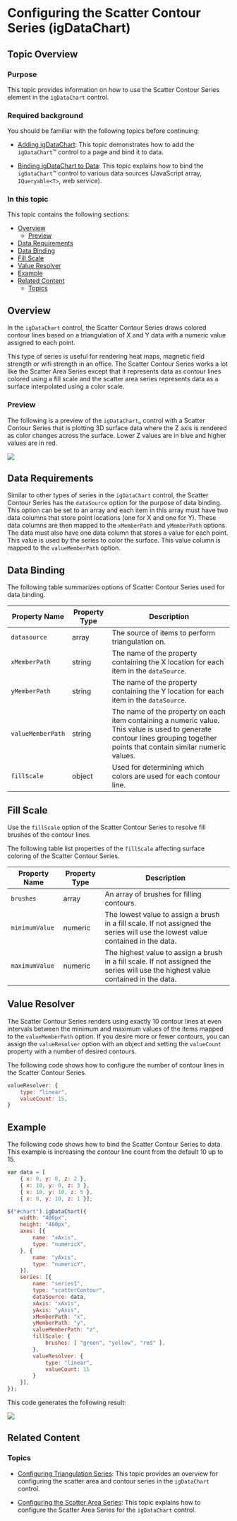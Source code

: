 ﻿<!--
|metadata|
{
    "fileName": "triangulationseries-contour-series",
    "controlName": "",
    "tags": []
}
|metadata|
-->

# Configuring the Scatter Contour Series (igDataChart)

## Topic Overview

### Purpose

This topic provides information on how to use the Scatter Contour Series element in the `igDataChart` control.

### Required background

You should be familiar with the following topics before continuing:

- [Adding igDataChart](igDataChart-Adding.html): This topic demonstrates how to add the `igDataChart`™ control to a page and bind it to data.

- [Binding igDataChart to Data](igDataChart-DataBinding.html): This topic explains how to bind the `igDataChart`™ control to various data sources (JavaScript array, `IQueryable<T>`, web service).

### In this topic

This topic contains the following sections:

-   [Overview](#overview)
	-   [Preview](#preview)
-   [Data Requirements](#data-requirements)
-   [Data Binding](#data-binding)
-   [Fill Scale](#fill-scale)
-   [Value Resolver](#value-resolver)
-   [Example](#example)
-   [Related Content](#related-content)
    -   [Topics](#topics)

## <a id="overview"></a> Overview

In the `igDataChart` control, the Scatter Contour Series draws colored contour lines based on a triangulation of X and Y data with a numeric value assigned to each point.

This type of series is useful for rendering heat maps, magnetic field strength or wifi strength in an office. The Scatter Contour Series works a lot like the Scatter Area Series except that it represents data as contour lines colored using a fill scale and the scatter area series represents data as a surface interpolated using a color scale.

### <a id="preview"></a> Preview

The following is a preview of the `igDataChart`_ control with a Scatter Contour Series that is plotting 3D surface data where the Z axis is rendered as color changes across the surface.  Lower Z values are in blue and higher values are in red.

![](images/jquery_scatter_contour_01.png)

## <a id="data-requirements"></a> Data Requirements

Similar to other types of series in the `igDataChart` control, the Scatter Contour Series has the `dataSource` option for the purpose of data binding. This option can be set to an array and each item in this array must have two data columns that store point locations (one for X and one for Y). These data columns are then mapped to the `xMemberPath` and `yMemberPath` options.  The data must also have one data column that stores a value for each point.  This value is used by the series to color the surface. This value column is mapped to the `valueMemberPath` option.

## <a id="data-binding"></a> Data Binding

The following table summarizes options of Scatter Contour Series used for data binding.

Property Name | Property Type | Description
---|---|---
`datasource` | array | The source of items to perform triangulation on.
`xMemberPath` | string | The name of the property containing the X location for each item in the `dataSource`.
`yMemberPath` | string | The name of the property containing the Y location for each item in the `dataSource`.
`valueMemberPath` | string | The name of the property on each item containing a numeric value.  This value is used to generate contour lines grouping together points that contain similar numeric values.
`fillScale` | object | Used for determining which colors are used for each contour line.

## <a id="fill-scale"></a> Fill Scale

Use the `fillScale` option of the Scatter Contour Series to resolve fill brushes of the contour lines.

The following table list properties of the `fillScale` affecting surface coloring of the Scatter Contour Series.

Property Name | Property Type | Description
---|---|---
`brushes` | array | An array of brushes for filling contours.
`minimumValue` | numeric | The lowest value to assign a brush in a fill scale. If not assigned the series will use the lowest value contained in the data.
`maximumValue` | numeric | The highest value to assign a brush in a fill scale. If not assigned the series will use the highest value contained in the data.

## <a id="value-resolver"></a> Value Resolver

The Scatter Contour Series renders using exactly 10 contour lines at even intervals between the minimum and maximum values of the items mapped to the `valueMemberPath` option. If you desire more or fewer contours, you can assign the `valueResolver` option with an object and setting the `valueCount` property with a number of desired contours.

The following code shows how to configure the number of contour lines in the Scatter Contour Series.

```js
valueResolver: {
    type: "linear",
    valueCount: 15,
}
```

## <a id="example"></a> Example

The following code shows how to bind the Scatter Contour Series to data.  This example is increasing the contour line count from the default 10 up to 15.

```js
var data = [
    { x: 0, y: 0, z: 2 },
    { x: 10, y: 0, z: 3 },
    { x: 10, y: 10, z: 5 },
    { x: 0, y: 10, z: 1 }];

$("#chart").igDataChart({
    width: "400px",
    height: "400px",
    axes: [{
        name: "xAxis",
        type: "numericX",
    }, {
        name: "yAxis",
        type: "numericY",
    }],
    series: [{
        name: "series1",
        type: "scatterContour",
        dataSource: data,
        xAxis: "xAxis",
        yAxis: "yAxis",
        xMemberPath: "x",
        yMemberPath: "y",
        valueMemberPath: "z",
        fillScale: {
            brushes: [ "green", "yellow", "red" ],
        },
        valueResolver: {
            type: "linear",
            valueCount: 15
        }
    }],
});
```
This code generates the following result:

![](images/jquery_scatter_contour_02.png)

## <a id="related-content"></a>Related Content

### <a id="topics"></a>Topics

- [Configuring Triangulation Series](triangulationseries-triangulation-series.html): This topic provides an overview for configuring the scatter area and contour series in the `igDataChart` control.

- [Configuring the Scatter Area Series](triangulationseries-area-series.html): This topic explains how to configure the Scatter Area Series for the `igDataChart` control.